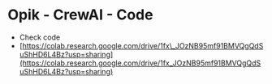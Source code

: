 # Opik - CrewAI - Code

* Check code
* [https://colab.research.google.com/drive/1fx\_JOzNB95mf91BMVQgQdSuShHD6L4Bz?usp=sharing](https://colab.research.google.com/drive/1fx_JOzNB95mf91BMVQgQdSuShHD6L4Bz?usp=sharing)

